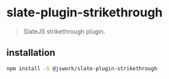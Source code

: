 # slate-plugin-strikethrough
> SlateJS strikethrough plugin.


## installation
```bash
npm install -S @jswork/slate-plugin-strikethrough
```
